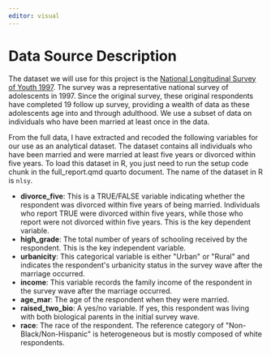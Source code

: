 ```yaml
---
editor: visual
---
```


# Data Source Description

The dataset we will use for this project is the [National Longitudinal Survey of Youth 1997](https://www.bls.gov/nls/nlsy97.htm). The survey was a representative national survey of adolescents in 1997. Since the original survey, these original respondents have completed 19 follow up survey, providing a wealth of data as these adolescents age into and through adulthood. We use a subset of data on individuals who have been married at least once in the data.

From the full data, I have extracted and recoded the following variables for our use as an analytical dataset. The dataset contains all individuals who have been married and were married at least five years or divorced within five years. To load this dataset in R, you just need to run the setup code chunk in the full_report.qmd quarto document. The name of the dataset in R is `nlsy`.

-   **divorce_five**: This is a TRUE/FALSE variable indicating whether the respondent was divorced within five years of being married. Individuals who report TRUE were divorced within five years, while those who report were not divorced within five years. This is the key dependent variable.
-   **high_grade**: The total number of years of schooling received by the respondent. This is the key independent variable.
-   **urbanicity**: This categorical variable is either "Urban" or "Rural" and indicates the respondent's urbanicity status in the survey wave after the marriage occurred.
-   **income**: This variable records the family income of the respondent in the survey wave after the marriage occurred.
-   **age_mar**: The age of the respondent when they were married.
-   **raised_two_bio**: A yes/no variable. If yes, this respondent was living with both biological parents in the initial survey wave.
-   **race**: The race of the respondent. The reference category of "Non-Black/Non-Hispanic" is heterogeneous but is mostly composed of white respondents.
